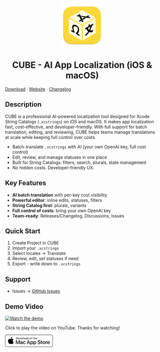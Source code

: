 <p align="center">
  <img src="assets/logo.png" alt="CUBE Logo" width="140"/>
</p>

<h1 align="center">CUBE - AI App Localization (iOS & macOS)</h1>

[Download](https://apps.apple.com/app/id6751232437?mt=12)
 · [Website](https://app-localization.com) 
 · [Changelog](https://github.com/alexejn/cube-app-localization/releases)
 

## Description
CUBE is a professional AI-powered localization tool designed for Xcode String Catalogs (`.xcstrings`) on iOS and macOS. It makes app localization fast, cost-effective, and developer-friendly. With full support for batch translation, editing, and reviewing, CUBE helps teams manage translations at scale while keeping full control over costs.

- Batch-translate `.xcstrings` with AI (your own OpenAI key, full cost control)
- Edit, review, and manage statuses in one place
- Built for String Catalogs: filters, search, plurals, state management
- No hidden costs. Developer-friendly UX.

## Key Features
- **AI batch translation** with per-key cost visibility
- **Powerful editor**: inline edits, statuses, filters
- **String Catalog first**: plurals, variants
- **Full control of costs**: bring your own OpenAI key
- **Team-ready**: Releases/Changelog, Discussions, Issues

## Quick Start
1. Create Project in CUBE
2. Import your `.xcstrings`
3. Select locales → Translate
4. Review, edit, set statuses if need
5. Export - write down to `.xcstrings`


## Support
- Issues → [GitHub Issues](../../issues)


## Demo Video

[![Watch the demo](https://img.youtube.com/vi/18qqg7Bn5to/maxresdefault.jpg)](https://www.youtube.com/watch?v=18qqg7Bn5to)

Click to play the video on YouTube. Thanks for watching!

[<img src="assets/download.png" alt="Download on the Mac App Store" height="40"/>](https://apps.apple.com/app/id6751232437?mt=12)
